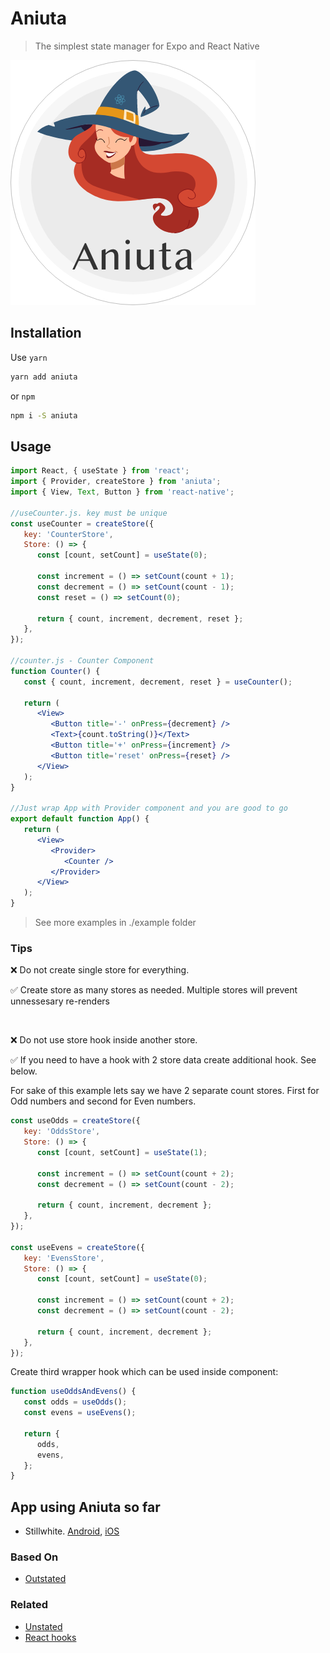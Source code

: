 # Aniuta

> The simplest state manager for Expo and React Native

![Aniuta logo](https://raw.githubusercontent.com/4twiggers/aniuta/master/aniuta.png)

## Installation

Use `yarn`
```sh
yarn add aniuta
```

or `npm`
```sh
npm i -S aniuta
```


## Usage

```jsx
import React, { useState } from 'react';
import { Provider, createStore } from 'aniuta';
import { View, Text, Button } from 'react-native';

//useCounter.js. key must be unique
const useCounter = createStore({
   key: 'CounterStore',
   Store: () => {
      const [count, setCount] = useState(0);

      const increment = () => setCount(count + 1);
      const decrement = () => setCount(count - 1);
      const reset = () => setCount(0);

      return { count, increment, decrement, reset };
   },
});

//counter.js - Counter Component
function Counter() {
   const { count, increment, decrement, reset } = useCounter();

   return (
      <View>
         <Button title='-' onPress={decrement} />
         <Text>{count.toString()}</Text>
         <Button title='+' onPress={increment} />
         <Button title='reset' onPress={reset} />
      </View>
   );
}

//Just wrap App with Provider component and you are good to go
export default function App() {
   return (
      <View>
         <Provider>
            <Counter />
         </Provider>
      </View>
   );
}
```

> See more examples in ./example folder

### Tips

❌ Do not create single store for everything.

✅ Create store as many stores as needed. Multiple stores will prevent unnessesary re-renders


<br/>

❌ Do not use store hook inside another store.

✅ If you need to have a hook with 2 store data create additional hook. See below.

For sake of this example lets say we have 2 separate count stores. First for Odd numbers and second for Even numbers.

```javascript
const useOdds = createStore({
   key: 'OddsStore',
   Store: () => {
      const [count, setCount] = useState(1);

      const increment = () => setCount(count + 2);
      const decrement = () => setCount(count - 2);

      return { count, increment, decrement };
   },
});

const useEvens = createStore({
   key: 'EvensStore',
   Store: () => {
      const [count, setCount] = useState(0);

      const increment = () => setCount(count + 2);
      const decrement = () => setCount(count - 2);

      return { count, increment, decrement };
   },
});
```

Create third wrapper hook which can be used inside component:

```javascript
function useOddsAndEvens() {
   const odds = useOdds();
   const evens = useEvens();

   return {
      odds,
      evens,
   };
}
```

## App using Aniuta so far
-  Stillwhite. [Android](https://play.google.com/store/apps/details?id=com.stillwhite.app), [iOS](https://apps.apple.com/app/id1483180828) 


### Based On
-  [Outstated](https://github.com/yamalight/outstated)
### Related

-  [Unstated](https://github.com/jamiebuilds/unstated)
-  [React hooks](https://reactjs.org/docs/hooks-intro.html)
